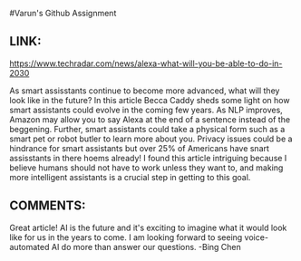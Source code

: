
#Varun's Github Assignment


## LINK:
https://www.techradar.com/news/alexa-what-will-you-be-able-to-do-in-2030

As smart assisstants continue to become more advanced, what will they look like in the future? In this article Becca Caddy sheds some light on how smart assistants could evolve in the coming few years. As NLP improves, Amazon may allow you to say Alexa at the end of a sentence instead of the beggening. Further, smart assistants could take a physical form such as a smart pet or robot butler to learn more about you. Privacy issues could be a hindrance for smart assistants but over 25% of Americans have snart assisstants in there hoems already! I found this article intriguing because I believe humans should not have to work unless they want to, and making more intelligent assistants is a crucial step in getting to this goal. 

## COMMENTS:
Great article! AI is the future and it's exciting to imagine what it would look like for us in the years to come. I am looking forward to seeing voice-automated AI do more than answer our questions.
-Bing Chen